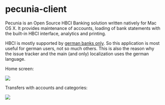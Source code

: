 pecunia-client
==============

Pecunia is an Open Source HBCI Banking solution written natively for Mac OS X. It provides maintenance of accounts, loading of bank statements with the built-in HBCI interface, analytics and printing.

HBCI is mostly supported by <a href="http://de.wikipedia.org/wiki/Homebanking_Computer_Interface">german banks only</a>. So this application is most useful for german users, not so much others. This is also the reason why the issue tracker and the main (and only) localization uses the german language.

Home screen:

<img src="http://www.pecuniabanking.de/images/showcase-1.1/Pecunia1.png"/>

Transfers with accounts and categories:

<img src="http://www.pecuniabanking.de/images/showcase-1.1/Pecunia2.png" />
